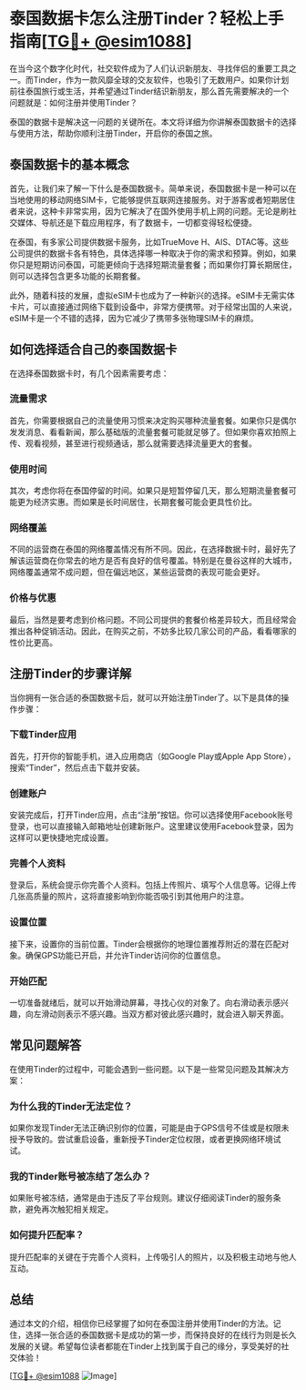 # 泰国数据卡怎么注册Tinder？轻松上手指南[[TG💪+ @esim1088](https://t.me/s/esim1088)]

在当今这个数字化时代，社交软件成为了人们认识新朋友、寻找伴侣的重要工具之一。而Tinder，作为一款风靡全球的交友软件，也吸引了无数用户。如果你计划前往泰国旅行或生活，并希望通过Tinder结识新朋友，那么首先需要解决的一个问题就是：如何注册并使用Tinder？

泰国的数据卡是解决这一问题的关键所在。本文将详细为你讲解泰国数据卡的选择与使用方法，帮助你顺利注册Tinder，开启你的泰国之旅。

## 泰国数据卡的基本概念

首先，让我们来了解一下什么是泰国数据卡。简单来说，泰国数据卡是一种可以在当地使用的移动网络SIM卡，它能够提供互联网连接服务。对于游客或者短期居住者来说，这种卡非常实用，因为它解决了在国外使用手机上网的问题。无论是刷社交媒体、导航还是下载应用程序，有了数据卡，一切都变得轻松便捷。

在泰国，有多家公司提供数据卡服务，比如TrueMove H、AIS、DTAC等。这些公司提供的数据卡各有特色，具体选择哪一种取决于你的需求和预算。例如，如果你只是短期访问泰国，可能更倾向于选择短期流量套餐；而如果你打算长期居住，则可以选择包含更多功能的长期套餐。

此外，随着科技的发展，虚拟eSIM卡也成为了一种新兴的选择。eSIM卡无需实体卡片，可以直接通过网络下载到设备中，非常方便携带。对于经常出国的人来说，eSIM卡是一个不错的选择，因为它减少了携带多张物理SIM卡的麻烦。

## 如何选择适合自己的泰国数据卡

在选择泰国数据卡时，有几个因素需要考虑：

### 流量需求
首先，你需要根据自己的流量使用习惯来决定购买哪种流量套餐。如果你只是偶尔发发消息、看看新闻，那么基础版的流量套餐可能就足够了。但如果你喜欢拍照上传、观看视频，甚至进行视频通话，那么就需要选择流量更大的套餐。

### 使用时间
其次，考虑你将在泰国停留的时间。如果只是短暂停留几天，那么短期流量套餐可能更为经济实惠。而如果是长时间居住，长期套餐可能会更具性价比。

### 网络覆盖
不同的运营商在泰国的网络覆盖情况有所不同。因此，在选择数据卡时，最好先了解该运营商在你常去的地方是否有良好的信号覆盖。特别是在曼谷这样的大城市，网络覆盖通常不成问题，但在偏远地区，某些运营商的表现可能会更好。

### 价格与优惠
最后，当然是要考虑到价格问题。不同公司提供的套餐价格差异较大，而且经常会推出各种促销活动。因此，在购买之前，不妨多比较几家公司的产品，看看哪家的性价比更高。

## 注册Tinder的步骤详解

当你拥有一张合适的泰国数据卡后，就可以开始注册Tinder了。以下是具体的操作步骤：

### 下载Tinder应用
首先，打开你的智能手机，进入应用商店（如Google Play或Apple App Store），搜索“Tinder”，然后点击下载并安装。

### 创建账户
安装完成后，打开Tinder应用，点击“注册”按钮。你可以选择使用Facebook账号登录，也可以直接输入邮箱地址创建新账户。这里建议使用Facebook登录，因为这样可以更快捷地完成设置。

### 完善个人资料
登录后，系统会提示你完善个人资料。包括上传照片、填写个人信息等。记得上传几张高质量的照片，这将直接影响到你能否吸引到其他用户的注意。

### 设置位置
接下来，设置你的当前位置。Tinder会根据你的地理位置推荐附近的潜在匹配对象。确保GPS功能已开启，并允许Tinder访问你的位置信息。

### 开始匹配
一切准备就绪后，就可以开始滑动屏幕，寻找心仪的对象了。向右滑动表示感兴趣，向左滑动则表示不感兴趣。当双方都对彼此感兴趣时，就会进入聊天界面。

## 常见问题解答

在使用Tinder的过程中，可能会遇到一些问题。以下是一些常见问题及其解决方案：

### 为什么我的Tinder无法定位？
如果你发现Tinder无法正确识别你的位置，可能是由于GPS信号不佳或是权限未授予导致的。尝试重启设备，重新授予Tinder定位权限，或者更换网络环境试试。

### 我的Tinder账号被冻结了怎么办？
如果账号被冻结，通常是由于违反了平台规则。建议仔细阅读Tinder的服务条款，避免再次触犯相关规定。

### 如何提升匹配率？
提升匹配率的关键在于完善个人资料，上传吸引人的照片，以及积极主动地与他人互动。

## 总结

通过本文的介绍，相信你已经掌握了如何在泰国注册并使用Tinder的方法。记住，选择一张合适的泰国数据卡是成功的第一步，而保持良好的在线行为则是长久发展的关键。希望每位读者都能在Tinder上找到属于自己的缘分，享受美好的社交体验！

[[TG💪+ @esim1088](https://t.me/s/esim1088) ![Image](https://i.postimg.cc/4NQfJmqS/Snipaste-2025-05-13-00-14-12.png)]